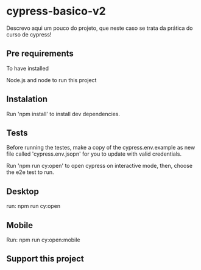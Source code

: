 # cypress-basico-v2
Descrevo aqui um pouco do projeto, que neste caso se trata da prática do curso de cypress!
## Pre requirements
To have installed

Node.js and node to run this project

## Instalation

Run 'npm install' to install dev dependencies.

## Tests

Before running the testes, make a copy of the cypress.env.example as new file called 'cypress.env.jsopn' for you to update with valid credentials.

Run 'npm run cy:open' to open cypress on interactive mode, then, choose the e2e test to run. 

## Desktop

run: npm run cy:open

## Mobile
Run: npm run cy:open:mobile

## Support this project